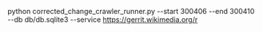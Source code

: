 python corrected_change_crawler_runner.py --start 300406 --end 300410 --db db/db.sqlite3 --service https://gerrit.wikimedia.org/r

